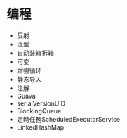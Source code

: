 # 编程

- 反射
- 泛型
- 自动装箱拆箱
- 可变
- 增强循环
- 静态导入
- 注解
- Guava
- serialVersionUID
- BlockingQueue
- 定時任務ScheduledExecutorService 
- LinkedHashMap